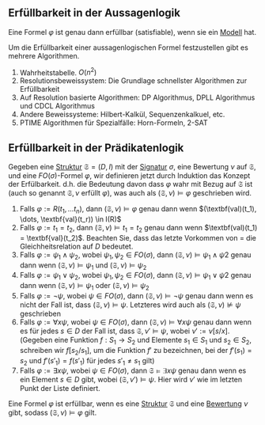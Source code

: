 
## Erfüllbarkeit in der Aussagenlogik
Eine Formel $\varphi$ ist genau dann erfüllbar (satisfiable), wenn sie ein [Modell](Modell.md) hat.


Um die Erfüllbarkeit einer aussagenlogischen Formel festzustellen gibt es mehrere Algorithmen.

1. Wahrheitstabelle. $O(n^2)$
2. Resolutionsbeweissystem: Die Grundlage schnellster Algorithmen zur Erfüllbarkeit
3.  Auf Resolution basierte Algorithmen: DP Algorithmus, DPLL Algorithmus und CDCL Algorithmus
4. Andere Beweissysteme: Hilbert-Kalkül, Sequenzenkalkuel, etc.
5. PTIME Algorithmen für Spezialfälle: Horn-Formeln, 2-SAT


## Erfüllbarkeit in der Prädikatenlogik

Gegeben eine [Struktur](Struktur.md) $\mathfrak S = (D, I)$ mit der [Signatur](Logik%20und%20Semantik%20von%20Programiersprachen/Signatur.md) $\sigma$, eine Bewertung $\nu$ auf $\mathfrak S$, und eine $FO(\sigma)$-Formel $\varphi$, wir definieren jetzt durch Induktion das Konzept der Erfülbarkeit. d.h. die Bedeutung davon dass $\varphi$ wahr mit Bezug auf $\mathfrak S$ ist (auch so genannt $\mathfrak S, \nu$ erfüllt $\varphi$), was auch als $(\mathfrak S, \nu) \vDash \varphi$ geschrieben wird.

1. Falls $\varphi := R(t_1, \dots t_n)$, dann $(\mathfrak S, \nu) \vDash \varphi$ genau dann wenn $(\textbf(val)(t_1), \dots, \textbf{val}(t_r)) \in I(R)$
2. Falls $\varphi := t_1 = t_2$, dann $(\mathfrak S, \nu) \vDash t_1 = t_2$ genau dann wenn $\textbf(val)(t_1) =  \textbf{val}(t_2)$. Beachten Sie, dass das letzte Vorkommen von $=$ die Gleichheitsrelation auf $D$ bedeutet.
3. Falls $\varphi := \psi_1 \land \psi_2$, wobei $\psi_1, \psi_2 \in FO(\sigma)$, dann $(\mathfrak S, \nu) \vDash \psi_1 \land \psi 2$ genau dann wenn $(\mathfrak S, \nu) \vDash \psi_1$ und $(\mathfrak S, \nu) \vDash \psi_2$
4. Falls $\varphi := \psi_1 \lor \psi_2$, wobei $\psi_1, \psi_2 \in FO(\sigma)$, dann $(\mathfrak S, \nu) \vDash \psi_1 \lor \psi 2$ genau dann wenn $(\mathfrak S, \nu) \vDash \psi_1$ oder $(\mathfrak S, \nu) \vDash \psi_2$
5. Falls $\varphi := \neg \psi$, wobei $\psi \in FO(\sigma)$, dann $(\mathfrak S, \nu) \vDash \neg \psi$ genau dann wenn es nicht der Fall ist, dass $(\mathfrak S, \nu) \vDash \psi$. Letzteres wird auch als $(\mathfrak S, \nu) \not \vDash \psi$ geschrieben
6. Falls $\varphi:= \forall x\psi$, wobei $\psi \in FO(\sigma)$, dann $(\mathfrak S, \nu) \vDash \forall x\psi$ genau dann wenn es für jedes $s\in D$ der Fall ist, dass $\mathfrak S, \nu' \vDash \psi$, wobei $\nu' :=\nu{[s/x]}$. (Gegeben eine Funktion $f : S_1 \to S_2$ und Elemente $s_1 \in S_1$ und $s_2 \in S_2$, schreiben wir $f[s_2/s_1]$, um die Funktion $f'$ zu bezeichnen, bei der $f'(s_1) = s_2$ und $f'(s'_1) =f(s'_{1})$ für jedes $s'_1 \not = s_1$ gilt) 
7. Falls $\varphi := \exists x\psi$, wobei $\psi \in FO(\sigma)$, dann $\mathfrak S \vDash \exists x \psi$ genau dann wenn es ein Element $s\in D$ gibt, wobei $(\mathfrak S, \nu') \vDash \psi$. Hier wird $\nu'$ wie im letzten Punkt der Liste definiert.

Eine Formel $\varphi$ ist erfüllbar, wenn es eine [Struktur](Struktur.md) $\mathfrak S$ und eine [Bewertung](Bewertung.md) $\nu$ gibt, sodass $(\mathfrak S, \nu) \vDash \varphi$ gilt. 